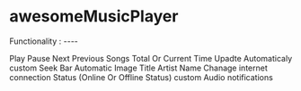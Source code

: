 # awesomeMusicPlayer

Functionality : ----

Play Pause
Next Previous Songs
Total Or Current Time Upadte Automaticaly
custom Seek Bar
Automatic Image Title Artist Name Chanage
internet connection Status (Online Or Offline Status)
custom Audio notifications
